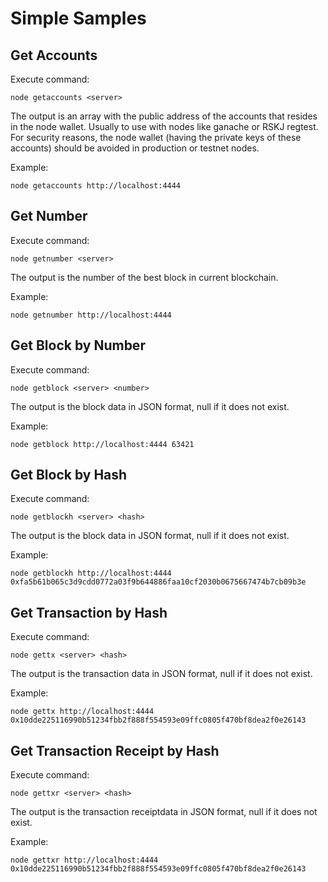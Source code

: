 # Simple Samples


## Get Accounts

Execute command:

```
node getaccounts <server>
```

The output is an array with the public address of the accounts that resides
in the node wallet. Usually to use with nodes like ganache or RSKJ regtest.
For security reasons, the node wallet (having the private keys of these accounts)
should be avoided in production or testnet nodes.

Example:

```
node getaccounts http://localhost:4444
```



## Get Number

Execute command:

```
node getnumber <server>
```

The output is the number of the best block in current blockchain.

Example:

```
node getnumber http://localhost:4444
```

## Get Block by Number

Execute command:

```
node getblock <server> <number>
```

The output is the block data in JSON format, null if it does not exist.

Example:

```
node getblock http://localhost:4444 63421
```

## Get Block by Hash

Execute command:

```
node getblockh <server> <hash>
```

The output is the block data in JSON format, null if it does not exist.

Example:

```
node getblockh http://localhost:4444 0xfa5b61b065c3d9cdd0772a03f9b644886faa10cf2030b0675667474b7cb09b3e
```

## Get Transaction by Hash

Execute command:

```
node gettx <server> <hash>
```

The output is the transaction data in JSON format, null if it does not exist.

Example:

```
node gettx http://localhost:4444 0x10dde225116990b51234fbb2f888f554593e09ffc0805f470bf8dea2f0e26143
```

## Get Transaction Receipt by Hash

Execute command:

```
node gettxr <server> <hash>
```

The output is the transaction receiptdata in JSON format, null if it does not exist.

Example:

```
node gettxr http://localhost:4444 0x10dde225116990b51234fbb2f888f554593e09ffc0805f470bf8dea2f0e26143
```

